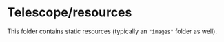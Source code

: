 # Telescope/resources

This folder contains static resources (typically an `"images"` folder as well).
